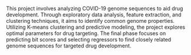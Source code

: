 This project involves analyzing COVID-19 genome sequences to aid drug development. Through exploratory data analysis, feature extraction, and clustering techniques, it aims to identify common genome properties. Utilizing K-means clustering and predictive modeling, the project explores optimal parameters for drug targeting. The final phase focuses on predicting bit scores and selecting regressors to find closely related genome sequences for targeted drug development.
